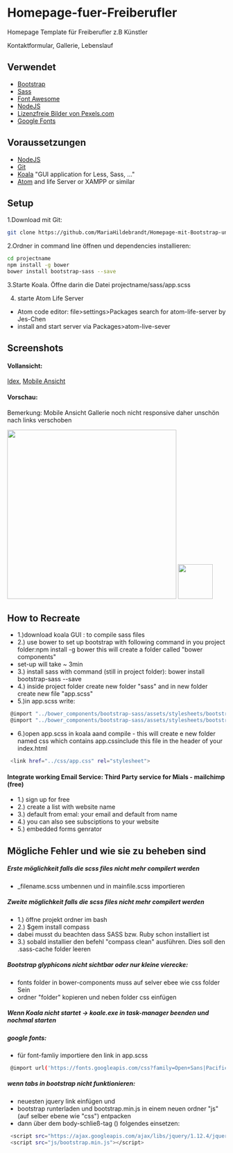 # Homepage-fuer-Freiberufler
Homepage Template für Freiberufler z.B Künstler 

Kontaktformular, Gallerie, Lebenslauf

## Verwendet
- [Bootstrap](http://getbootstrap.com/)
- [Sass](http://foundation.zurb.com/sites/docs/v/5.5.3/sass.html)
- [Font Awesome](http://fontawesome.io/)
- [NodeJS](https://nodejs.org/en/) 
- [Lizenzfreie Bilder von Pexels.com](https://nodejs.org/en/) 
- [Google Fonts](https://fonts.google.com/)

## Voraussetzungen

- [NodeJS](https://nodejs.org/en/) 
- [Git](https://git-scm.com/)
- [Koala](http://koala-app.com/) "GUI application for Less, Sass, ..."
- [Atom](https://atom.io/) and life Server or XAMPP or similar


## Setup

1.Download mit Git:

```bash
git clone https://github.com/MariaHildebrandt/Homepage-mit-Bootstrap-und-Sass projectname
```
2.Ordner in command line öffnen und dependencies installieren:

```bash
cd projectname
npm install -g bower
bower install bootstrap-sass --save
```
3.Starte Koala. Öffne darin die Datei projectname/sass/app.scss

4. starte Atom Life Server
- Atom code editor: file>settings>Packages search for atom-life-server by Jes-Chen
- install and start server via Packages>atom-live-sever

## Screenshots

#### Vollansicht:
<p>
  <a href="https://postimg.org/image/anocyrygv/">Idex</a>,
  <a href="https://postimg.org/image/q38nfe4gh/">Mobile Ansicht</a>
</p>


#### Vorschau:
Bemerkung: Mobile Ansicht Gallerie noch nicht responsive daher unschön nach links verschoben
<p align="left">
  <img src="https://s27.postimg.org/nf2j5a88z/index.png"/  width="390">
  <img src="https://s8.postimg.org/nyoaeb2tx/mobile.png"/  width="80">
</p>



## How to Recreate
- 1.)download koala GUI : to compile sass files
- 2.) use bower to set up bootstrap with following command in you project folder:npm install -g bower   this will create a folder called "bower components"
- set-up will take ~ 3min
- 3.) install sass with command (still in project folder): bower install bootstrap-sass --save
- 4.) inside project folder create new folder "sass" and in new folder create new file "app.scss"
- 5.)in app.scss write:
```bash
 @import "../bower_components/bootstrap-sass/assets/stylesheets/bootstrap";
 @import "../bower_components/bootstrap-sass/assets/stylesheets/bootstrap-compass";
```
- 6.)open app.scss in koala aand compile - this will create e new folder named css which contains app.cssinclude this file in the header of your index.html
```bash
 <link href="../css/app.css" rel="stylesheet">
 ```

#### Integrate working Email Service: Third Party service for Mials - mailchimp (free)
- 1.) sign up for free
- 2.) create a list with website name
- 3.) default from emal: your email and default from name
- 4.) you can also see subsciptions to your website
- 5.) embedded forms genrator



## Mögliche Fehler und wie sie zu beheben sind
##### Erste möglichkeit falls die scss files nicht mehr compilert werden
- _filename.scss umbennen und in mainfile.scss importieren

##### Zweite möglichkeit falls die scss files nicht mehr compilert werden
- 1.) öffne projekt ordner im bash
- 2.) $gem install compass
- dabei musst du beachten dass SASS bzw. Ruby schon installiert ist
- 3.) sobald installier den befehl "compass clean" ausführen. Dies soll den .sass-cache folder leeren


##### Bootstrap glyphicons nicht sichtbar oder nur kleine vierecke:
- fonts folder in bower-components muss auf selver ebee wie css folder Sein
- ordner "folder" kopieren und neben folder css einfügen

##### Wenn Koala nicht startet -> koale.exe in task-manager beenden und nochmal starten

##### google fonts:
- für font-famliy importiere den link in app.scss
```bash
 @import url('https://fonts.googleapis.com/css?family=Open+Sans|Pacifico|Raleway');
```

##### wenn tabs in bootstrap nicht funktionieren:
- neuesten jquery link einfügen und
- bootstrap runterladen und bootstrap.min.js in einem neuen ordner "js" (auf selber ebene wie "css") entpacken
- dann über dem body-schließ-tag (</body>) folgendes einsetzen:
```bash
 <script src="https://ajax.googleapis.com/ajax/libs/jquery/1.12.4/jquery.min.js"></script>
 <script src="js/bootstrap.min.js"></script>
````
